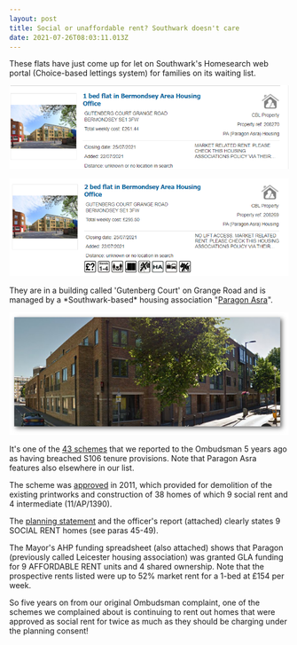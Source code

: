 ```yaml
---
layout: post
title: Social or unaffordable rent? Southwark doesn't care
date: 2021-07-26T08:03:11.013Z
---
```

These flats have just come up for let on Southwark's Homesearch web portal (Choice-based lettings system) for families on its waiting list.

![](/img/e62x_v_xmaiqmpz-1-.png)

![](/img/e66bcb6viae4frj.png)

They are in a building called 'Gutenberg Court' on Grange Road and is managed by a \*Southwark-based\* housing association "[Paragon Asra](https://pahousing.co.uk/)".

![](/img/177-184GrangeRoad.png)

It's one of the [43 schemes](http://35percent.org/img/section106_tenure_breaches.pdf) that we reported to the Ombudsman 5 years ago as having breached S106 tenure provisions. Note that Paragon Asra features also elsewhere in our list.

The scheme was [approved](http://planbuild.southwark.gov.uk/documents/?casereference=11/AP/1390&system=DC) in 2011, which provided for demolition of the existing printworks and construction of 38 homes of which 9 social rent and 4 intermediate (11/AP/1390).

The [planning statement](http://planbuild.southwark.gov.uk/documents/?GetDocument=%7b%7b%7b!2CO3QCC5LOSODKKx0Cx6Qg%3d%3d!%7d%7d%7d) and the officer's report (attached) clearly states 9 SOCIAL RENT homes (see paras 45-49).

The Mayor's AHP funding spreadsheet (also attached) shows that Paragon (previously called Leicester housing association) was granted GLA funding for 9 AFFORDABLE RENT units and 4 shared ownership. Note that the prospective rents listed were up to 52% market rent for a 1-bed at £154 per week.

So five years on from our original Ombudsman complaint, one of the schemes we complained about is continuing to rent out homes that were approved as social rent for twice as much as they should be charging under the planning consent!